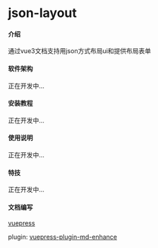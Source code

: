# json-layout

#### 介绍
通过vue3文档支持用json方式布局ui和提供布局表单

#### 软件架构
正在开发中...


#### 安装教程

正在开发中...

#### 使用说明

正在开发中...



#### 特技

正在开发中...


#### 文档编写

[vuepress](https://v2.vuepress.vuejs.org/zh/)

plugin: [vuepress-plugin-md-enhance](https://vuepress-theme-hope.github.io/v2/md-enhance/zh/)

